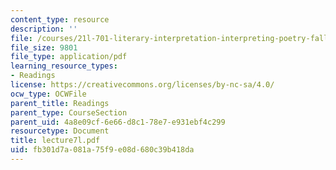 ```yaml
---
content_type: resource
description: ''
file: /courses/21l-701-literary-interpretation-interpreting-poetry-fall-2003/fb301d7a081a75f9e08d680c39b418da_lecture7l.pdf
file_size: 9801
file_type: application/pdf
learning_resource_types:
- Readings
license: https://creativecommons.org/licenses/by-nc-sa/4.0/
ocw_type: OCWFile
parent_title: Readings
parent_type: CourseSection
parent_uid: 4a8e09cf-6e66-d8c1-78e7-e931ebf4c299
resourcetype: Document
title: lecture7l.pdf
uid: fb301d7a-081a-75f9-e08d-680c39b418da
---
```

